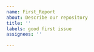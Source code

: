 ```yaml
---
name: First_Report
about: Describe our repository
title: ''
labels: good first issue
assignees: ''

---
```




